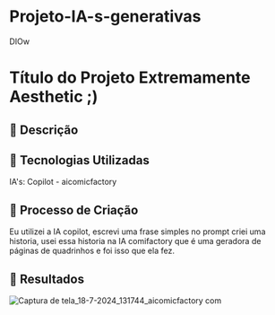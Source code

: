 # Projeto-IA-s-generativas
DIOw
# Título do Projeto Extremamente Aesthetic ;)

## 📒 Descrição


## 🤖 Tecnologias Utilizadas
IA's: Copilot - aicomicfactory

## 🧐 Processo de Criação
Eu utilizei a IA copilot, escrevi uma frase simples no prompt criei uma historia, usei essa historia na IA comifactory que é uma geradora de páginas de quadrinhos e foi isso que ela fez.

## 🚀 Resultados

![Captura de tela_18-7-2024_131744_aicomicfactory com](https://github.com/user-attachments/assets/d552a118-1d50-4516-ba2c-5d9a669f4162)
